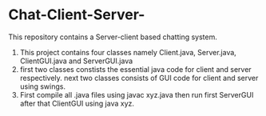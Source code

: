 # Chat-Client-Server-
This repository contains a Server-client based chatting system.
1. This project contains four classes namely Client.java, Server.java, ClientGUI.java and ServerGUI.java
2. first two classes constists the essential java code for client and server respectively. next two classes consists of GUI code for client and server using swings.
3. First compile all .java files using javac xyz.java then run first ServerGUI after that ClientGUI using java xyz.
